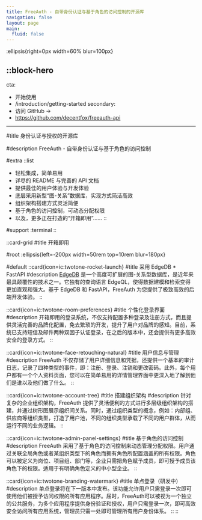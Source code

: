 ```yaml
---
title: FreeAuth - 自带身份认证与基于角色的访问控制的开源库
navigation: false
layout: page
main:
  fluid: false
---
```


:ellipsis{right=0px width=60% blur=100px}

::block-hero
---
cta:
  - 开始使用
  - /introduction/getting-started
secondary:
  - 访问 GitHub →
  - https://github.com/decentfox/freeauth-api
---

#title
身份认证与授权的开源库

#description
FreeAuth - 自带身份认证与基于角色的访问控制

#extra
  ::list
  - 轻松集成，简单易用
  - 详尽的 README 与完善的 API 文档
  - 提供最佳的用户体验与开发体验
  - 底层采用新型“图-关系”数据库，实现方式简洁高效
  - 组织架构搭建方式灵活简便
  - 基于角色的访问控制，可动态分配权限
  - 以及，更多正在打造的“开箱即用”……
  ::

#support
  :terminal
::

::card-grid
#title
开箱即用

#root
:ellipsis{left=-200px width=50rem top=10rem blur=180px}

#default
  ::card{icon=ic:twotone-rocket-launch}
  #title
  采用 EdgeDB * FastAPI
  #description
  [EdgeDB](https://edgedb.com) 是一个高度可扩展的图-关系型数据库，是近年来最具颠覆性的技术之一。它独有的查询语言 EdgeQL，使得数据建模和检索变得更加直观和强大。基于 EdgeDB 和 FastAPI，FreeAuth 为您提供了极致高效的后端开发体验。
  ::

  ::card{icon=ic:twotone-room-preferences}
  #title
  个性化登录界面
  #description
  开箱即用的登录系统，不仅支持配置多种登录及注册方式，而且提供灵活完善的品牌化配置，免去繁琐的开发，提升了用户对品牌的感知。目前，系统已支持短信及邮件两种双因子认证登录，在之后的版本中，还会提供有更多高效安全的登录方式。
  ::

  ::card{icon=ic:twotone-face-retouching-natural}
  #title
  用户信息与管理
  #description
  FreeAuth 不仅存储了用户详细信息和凭据，还提供一个基本的审计日志，记录了四种类型的事件，即：注册、登录、注销和更改密码。此外，每个用户都有一个个人资料页面，您可以在简单易用的详情管理界面中更深入地了解到他们是谁以及他们做了什么。
  ::

  ::card{icon=ic:twotone-account-tree}
  #title
  搭建组织架构
  #description
  针对复杂的企业组织架构，FreeAuth 提供了灵活便利的方式进行多层级组织架构的搭建，并通过树形图展示组织间关系。同时，通过组织类型的概念，例如：内部组、供应商等组织类型，打造了用户池，不同的组织类型承载了不同的用户群体，从而运行不同的业务逻辑。
  ::

  ::card{icon=ic:twotone-admin-panel-settings}
  #title
  基于角色的访问控制
  #description
  FreeAuth 采用了基于角色的访问控制来动态管理分配权限。用户通过关联全局角色或者某组织类型下的角色而拥有角色所配置涵盖的所有权限。角色可以被定义为岗位、项目组、部门等，企业只需把角色赋予成员，即可授予成员该角色下的权限。适用于有明确角色定义的中小型企业。
  ::

  ::card{icon=ic:twotone-branding-watermark}
  #title
  单点登录（研发中）
  #description
  单点登录将在下一版本中发布。该功能允许用户只需登录一次即可使用他们被授予访问权限的所有应用程序。届时，FreeAuth可以被视为一个独立的公共服务，为多个应用程序提供身份验证和授权，用户只需登录一次，即可高效安全访问所有应用系统，管理员只需一处即可管理所有用户身份体系。
  ::
::
